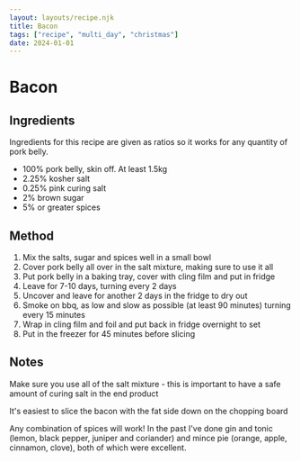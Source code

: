 ```yaml
---
layout: layouts/recipe.njk
title: Bacon
tags: ["recipe", "multi_day", "christmas"]
date: 2024-01-01
---
```


# Bacon

## Ingredients

Ingredients for this recipe are given as ratios so it works for any quantity of pork belly.

- 100% pork belly, skin off. At least 1.5kg
- 2.25% kosher salt
- 0.25% pink curing salt
- 2% brown sugar
- 5% or greater spices

## Method

1. Mix the salts, sugar and spices well in a small bowl
2. Cover pork belly all over in the salt mixture, making sure to use it all
3. Put pork belly in a baking tray, cover with cling film and put in fridge
4. Leave for 7-10 days, turning every 2 days
5. Uncover and leave for another 2 days in the fridge to dry out
6. Smoke on bbq, as low and slow as possible (at least 90 minutes) turning every 15 minutes
7. Wrap in cling film and foil and put back in fridge overnight to set
8. Put in the freezer for 45 minutes before slicing

## Notes

Make sure you use all of the salt mixture - this is important to have a safe amount of curing salt in the end product

It's easiest to slice the bacon with the fat side down on the chopping board

Any combination of spices will work!
In the past I've done gin and tonic (lemon, black pepper, juniper and coriander) and mince pie (orange, apple, cinnamon, clove), both of which were excellent.
